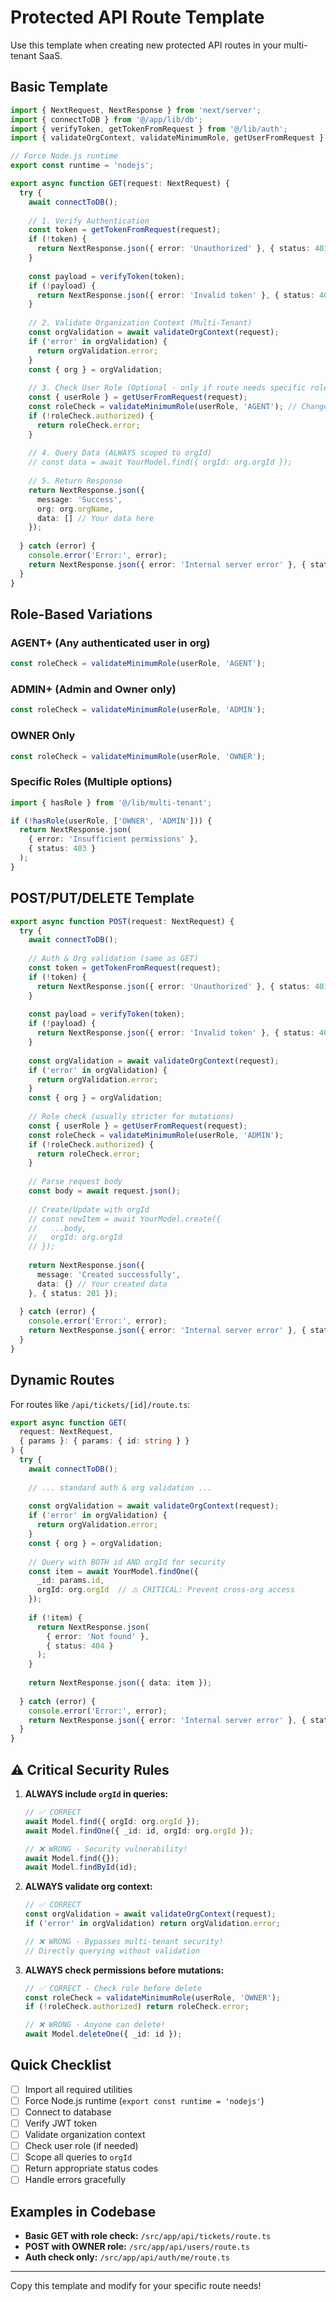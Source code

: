 # Protected API Route Template

Use this template when creating new protected API routes in your multi-tenant SaaS.

## Basic Template

```typescript
import { NextRequest, NextResponse } from 'next/server';
import { connectToDB } from '@/app/lib/db';
import { verifyToken, getTokenFromRequest } from '@/lib/auth';
import { validateOrgContext, validateMinimumRole, getUserFromRequest } from '@/lib/multi-tenant';

// Force Node.js runtime
export const runtime = 'nodejs';

export async function GET(request: NextRequest) {
  try {
    await connectToDB();
    
    // 1. Verify Authentication
    const token = getTokenFromRequest(request);
    if (!token) {
      return NextResponse.json({ error: 'Unauthorized' }, { status: 401 });
    }
    
    const payload = verifyToken(token);
    if (!payload) {
      return NextResponse.json({ error: 'Invalid token' }, { status: 401 });
    }
    
    // 2. Validate Organization Context (Multi-Tenant)
    const orgValidation = await validateOrgContext(request);
    if ('error' in orgValidation) {
      return orgValidation.error;
    }
    const { org } = orgValidation;
    
    // 3. Check User Role (Optional - only if route needs specific role)
    const { userRole } = getUserFromRequest(request);
    const roleCheck = validateMinimumRole(userRole, 'AGENT'); // Change role as needed
    if (!roleCheck.authorized) {
      return roleCheck.error;
    }
    
    // 4. Query Data (ALWAYS scoped to orgId)
    // const data = await YourModel.find({ orgId: org.orgId });
    
    // 5. Return Response
    return NextResponse.json({
      message: 'Success',
      org: org.orgName,
      data: [] // Your data here
    });
    
  } catch (error) {
    console.error('Error:', error);
    return NextResponse.json({ error: 'Internal server error' }, { status: 500 });
  }
}
```

## Role-Based Variations

### AGENT+ (Any authenticated user in org)
```typescript
const roleCheck = validateMinimumRole(userRole, 'AGENT');
```

### ADMIN+ (Admin and Owner only)
```typescript
const roleCheck = validateMinimumRole(userRole, 'ADMIN');
```

### OWNER Only
```typescript
const roleCheck = validateMinimumRole(userRole, 'OWNER');
```

### Specific Roles (Multiple options)
```typescript
import { hasRole } from '@/lib/multi-tenant';

if (!hasRole(userRole, ['OWNER', 'ADMIN'])) {
  return NextResponse.json(
    { error: 'Insufficient permissions' },
    { status: 403 }
  );
}
```

## POST/PUT/DELETE Template

```typescript
export async function POST(request: NextRequest) {
  try {
    await connectToDB();
    
    // Auth & Org validation (same as GET)
    const token = getTokenFromRequest(request);
    if (!token) {
      return NextResponse.json({ error: 'Unauthorized' }, { status: 401 });
    }
    
    const payload = verifyToken(token);
    if (!payload) {
      return NextResponse.json({ error: 'Invalid token' }, { status: 401 });
    }
    
    const orgValidation = await validateOrgContext(request);
    if ('error' in orgValidation) {
      return orgValidation.error;
    }
    const { org } = orgValidation;
    
    // Role check (usually stricter for mutations)
    const { userRole } = getUserFromRequest(request);
    const roleCheck = validateMinimumRole(userRole, 'ADMIN');
    if (!roleCheck.authorized) {
      return roleCheck.error;
    }
    
    // Parse request body
    const body = await request.json();
    
    // Create/Update with orgId
    // const newItem = await YourModel.create({
    //   ...body,
    //   orgId: org.orgId
    // });
    
    return NextResponse.json({
      message: 'Created successfully',
      data: {} // Your created data
    }, { status: 201 });
    
  } catch (error) {
    console.error('Error:', error);
    return NextResponse.json({ error: 'Internal server error' }, { status: 500 });
  }
}
```

## Dynamic Routes

For routes like `/api/tickets/[id]/route.ts`:

```typescript
export async function GET(
  request: NextRequest,
  { params }: { params: { id: string } }
) {
  try {
    await connectToDB();
    
    // ... standard auth & org validation ...
    
    const orgValidation = await validateOrgContext(request);
    if ('error' in orgValidation) {
      return orgValidation.error;
    }
    const { org } = orgValidation;
    
    // Query with BOTH id AND orgId for security
    const item = await YourModel.findOne({
      _id: params.id,
      orgId: org.orgId  // ⚠️ CRITICAL: Prevent cross-org access
    });
    
    if (!item) {
      return NextResponse.json(
        { error: 'Not found' },
        { status: 404 }
      );
    }
    
    return NextResponse.json({ data: item });
    
  } catch (error) {
    console.error('Error:', error);
    return NextResponse.json({ error: 'Internal server error' }, { status: 500 });
  }
}
```

## ⚠️ Critical Security Rules

1. **ALWAYS include `orgId` in queries:**
   ```typescript
   // ✅ CORRECT
   await Model.find({ orgId: org.orgId });
   await Model.findOne({ _id: id, orgId: org.orgId });
   
   // ❌ WRONG - Security vulnerability!
   await Model.find({});
   await Model.findById(id);
   ```

2. **ALWAYS validate org context:**
   ```typescript
   // ✅ CORRECT
   const orgValidation = await validateOrgContext(request);
   if ('error' in orgValidation) return orgValidation.error;
   
   // ❌ WRONG - Bypasses multi-tenant security!
   // Directly querying without validation
   ```

3. **ALWAYS check permissions before mutations:**
   ```typescript
   // ✅ CORRECT - Check role before delete
   const roleCheck = validateMinimumRole(userRole, 'OWNER');
   if (!roleCheck.authorized) return roleCheck.error;
   
   // ❌ WRONG - Anyone can delete!
   await Model.deleteOne({ _id: id });
   ```

## Quick Checklist

- [ ] Import all required utilities
- [ ] Force Node.js runtime (`export const runtime = 'nodejs'`)
- [ ] Connect to database
- [ ] Verify JWT token
- [ ] Validate organization context
- [ ] Check user role (if needed)
- [ ] Scope all queries to `orgId`
- [ ] Return appropriate status codes
- [ ] Handle errors gracefully

## Examples in Codebase

- **Basic GET with role check:** `/src/app/api/tickets/route.ts`
- **POST with OWNER role:** `/src/app/api/users/route.ts`
- **Auth check only:** `/src/app/api/auth/me/route.ts`

---

Copy this template and modify for your specific route needs!

